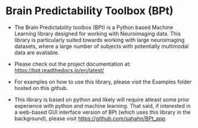 # Brain Predictability Toolbox (BPt)

- The Brain Predictability toolbox (BPt) is a Python based Machine Learning library designed for working with Neuroimaging data. This library is particularly suited towards working with large neuroimaging datasets, where a large number of subjects with potentially multimodal data are avaliable.

- Please check out the project documentation at:
<https://bpt.readthedocs.io/en/latest/>

- For examples on how to use this library, please visit the Examples folder hosted on this github.

- This library is based on python and likely will require atleast some prior experience with python and machine learning. That said, if interested in a web-based GUI interface version of BPt (which uses this library in the background), please visit https://github.com/sahahn/BPt_app. 






